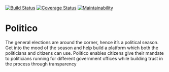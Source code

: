 [![Build Status](https://travis-ci.org/sabin18/Politico.svg?branch=master)](https://travis-ci.org/sabin18/Politico) [![Coverage Status](https://coveralls.io/repos/github/sabin18/Politico/badge.svg?branch=develop)](https://coveralls.io/github/sabin18/Politico?branch=develop) [![Maintainability](https://api.codeclimate.com/v1/badges/b0c6defbbc218ce5c343/maintainability)](https://codeclimate.com/github/sabin18/Politico/maintainability)

# Politico
The general elections are around the corner, hence it’s a political season. Get into the mood of the season and help build a platform which both the politicians and citizens can use. Politico enables citizens give their mandate to politicians running for different government offices while building trust in the process through transparency
